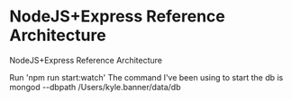# NodeJS+Express Reference Architecture
NodeJS+Express Reference Architecture

Run 'npm run start:watch'
The command I've been using to start the db is mongod --dbpath /Users/kyle.banner/data/db